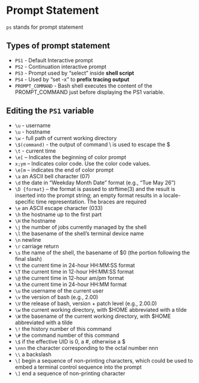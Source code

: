 # Prompt Statement

`ps` stands for prompt statement

## Types of prompt statement

* `PS1` - Default Interactive prompt
* `PS2` - Continuation interactive prompt
* `PS3` - Prompt used by “select” inside __shell script__
* `PS4` - Used by “set -x” to __prefix tracing output__
* `PROMPT_COMMAND` - Bash shell executes the content of the PROMPT_COMMAND just before displaying the PS1 variable.

## Editing the `PS1` variable

* `\u` - username
* `\u` - hostname
* `\w` - full path of current working directory
* `\$(command)` - the output of command \ is used to escape the $
* `\t` - current time
* `\e[` – Indicates the beginning of color prompt
* `x;ym` – Indicates color code. Use the color code values.
* `\e[m` – indicates the end of color prompt
* `\a` an ASCII bell character (07)
* `\d` the date in “Weekday Month Date” format (e.g., “Tue May 26”)
* `\D {format}` – the format is passed to strftime(3) and the result is inserted into the prompt string; an empty format results in a locale-specific time representation. The braces are required
* `\e` an ASCII escape character (033)
* `\h` the hostname up to the first part
* `\H` the hostname
* `\j` the number of jobs currently managed by the shell
* `\l` the basename of the shell’s terminal device name
* `\n` newline
* `\r` carriage return
* `\s` the name of the shell, the basename of $0 (the portion following the final slash)
* `\t` the current time in 24-hour HH:MM:SS format
* `\T` the current time in 12-hour HH:MM:SS format
* `\@` the current time in 12-hour am/pm format
* `\A` the current time in 24-hour HH:MM format
* `\u` the username of the current user
* `\v` the version of bash (e.g., 2.00)
* `\V` the release of bash, version + patch level (e.g., 2.00.0)
* `\w` the current working directory, with $HOME abbreviated with a tilde
* `\W` the basename of the current working directory, with $HOME abbreviated with a tilde
* `\!` the history number of this command
* `\#` the command number of this command
* `\$` if the effective UID is 0, a #, otherwise a $
* `\nnn` the character corresponding to the octal number nnn
* `\\` a backslash
* `\[` begin a sequence of non-printing characters, which could be used to embed a terminal control sequence into the prompt
* `\]` end a sequence of non-printing character

